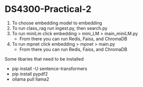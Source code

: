 # DS4300-Practical-2

1. To choose embedding model to embedding
2. To run class_rag run ingest.py, then search.py
3. To run miniLm click embedding > mini_LM > main_miniLM.py
     - From there you can run Redis, Faiss, and ChromaDB
4. To run mpnet click embedding > mpnet > main.py
     - From there you can run Redis, Faiss, and ChromaDB

Some libaries that need to be installed
- pip install -U sentence-transformers
- pip install pypdf2
- ollama pull llama2
